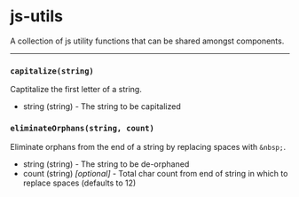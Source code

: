 # js-utils

A collection of js utility functions that can be shared amongst components.

---

### `capitalize(string)`

Captitalize the first letter of a string.

- string (string) - The string to be capitalized

### `eliminateOrphans(string, count)`

Eliminate orphans from the end of a string by replacing spaces with `&nbsp;`.

- string (string) - The string to be de-orphaned
- count (string) _[optional]_ - Total char count from end of string in which to replace spaces (defaults to 12)

